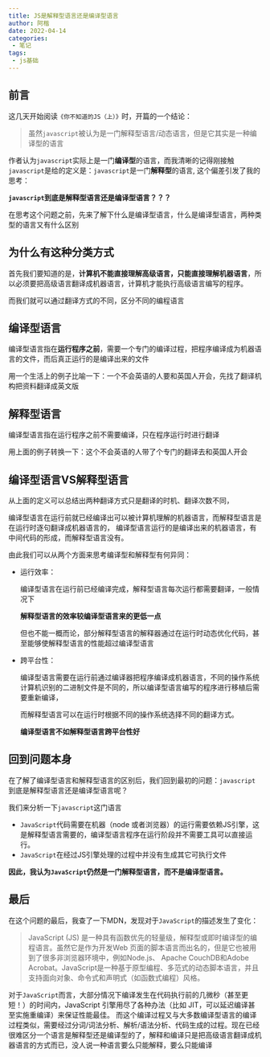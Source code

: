 ```yaml
---
title: JS是解释型语言还是编译型语言
author: 阿楷
date: 2022-04-14
categories:
 - 笔记
tags:
 - js基础
---
```


## 前言
这几天开始阅读`《你不知道的JS（上）》`时，开篇的一个结论：

> 虽然`javascript`被认为是一门解释型语言/动态语言，但是它其实是一种编译型的语言

作者认为`javascript`实际上是一门**编译型**的语言，而我清晰的记得刚接触`javascript`是给的定义是：`javascript`是一门**解释型**的语言,
这个偏差引发了我的思考：

**`javascript`到底是解释型语言还是编译型语言？？？**

在思考这个问题之前，先来了解下什么是编译型语言，什么是编译型语言，两种类型的语言又有什么区别

## 为什么有这种分类方式

首先我们要知道的是，**计算机不能直接理解高级语言，只能直接理解机器语言**，所以必须要把高级语言翻译成机器语言，计算机才能执行高级语言编写的程序。

而我们就可以通过翻译方式的不同，区分不同的编程语言

## 编译型语言

编译型语言指在**运行程序之前**，需要一个专门的编译过程，把程序编译成为机器语言的文件，而后真正运行的是编译出来的文件

用一个生活上的例子比喻一下：一个不会英语的人要和英国人开会，先找了翻译机构把资料翻译成英文版

## 解释型语言

编译型语言指在运行程序之前不需要编译，只在程序运行时进行翻译

用上面的例子转换一下：这个不会英语的人带了个专门的翻译去和英国人开会

## 编译型语言VS解释型语言
从上面的定义可以总结出两种翻译方式只是翻译的时机、翻译次数不同，

编译型语言在运行前就已经编译出可以被计算机理解的机器语言，而解释型语言是在运行时逐句翻译成机器语言的，
编译型语言运行的是编译出来的机器语言，有中间代码的形成，而解释型语言没有。

由此我们可以从两个方面来思考编译型和解释型有何异同：
* 运行效率：

  编译型语言在运行前已经编译完成，解释型语言每次运行都需要翻译，一般情况下

  **解释型语言的效率较编译型语言来的更低一点**

  但也不能一概而论，部分解释型语言的解释器通过在运行时动态优化代码，甚至能够使解释型语言的性能超过编译型语言

* 跨平台性：

  编译型语言需要在运行前通过编译器把程序编译成机器语言，不同的操作系统计算机识别的二进制文件是不同的，所以编译型语言编写的程序进行移植后需要重新编译，

  而解释型语言可以在运行时根据不同的操作系统选择不同的翻译方式。

  **编译型语言不如解释型语言跨平台性好**

## 回到问题本身

在了解了编译型语言和解释型语言的区别后，我们回到最初的问题：`javascript`到底是解释型语言还是编译型语言呢？

我们来分析一下`javascript`这门语言

* `JavaScript`代码需要在机器（node 或者浏览器）的运行需要依赖JS引擎，这是解释型语言需要的，编译型语言程序在运行阶段并不需要工具可以直接运行。
* `JavaScript`在经过JS引擎处理的过程中并没有生成其它可执行文件

**因此，我认为`JavaScript`仍然是一门解释型语言，而不是编译型语言。**

## 最后

在这个问题的最后，我查了一下MDN，发现对于`JavaScript`的描述发生了变化：

> JavaScript (JS) 是一种具有函数优先的轻量级，解释型或即时编译型的编程语言。虽然它是作为开发Web 页面的脚本语言而出名的，但是它也被用到了很多非浏览器环境中，例如Node.js、 Apache CouchDB和Adobe Acrobat。JavaScript是一种基于原型编程、多范式的动态脚本语言，并且支持面向对象、命令式和声明式（如函数式编程）风格。

对于`JavaScript`而言，大部分情况下编译发生在代码执行前的几微秒（甚至更短！）的时间内，JavaScript 引擎用尽了各种办法（比如 JIT，可以延迟编译甚至实施重编译）来保证性能最佳。
而这个编译过程又与大多数编译型语言的编译过程类似，需要经过分词/词法分析、解析/语法分析、代码生成的过程。现在已经很难区分一个语言是解释型还是编译型的了，解释和编译只是把高级语言翻译成机器语言的方式而已，没人说一种语言要么只能解释，要么只能编译





